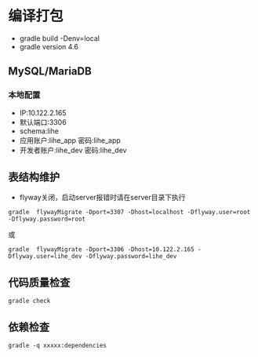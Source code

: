# 编译打包
* gradle build -Denv=local
* gradle version 4.6

## MySQL/MariaDB
### 本地配置
* IP:10.122.2.165
* 默认端口:3306 
* schema:lihe
* 应用账户:lihe_app  密码:lihe_app
* 开发者账户:lihe_dev  密码:lihe_dev

## 表结构维护
* flyway关闭，启动server报错时请在server目录下执行
```
gradle  flywayMigrate -Dport=3307 -Dhost=localhost -Dflyway.user=root -Dflyway.password=root
```
或
```
gradle  flywayMigrate -Dport=3306 -Dhost=10.122.2.165 -Dflyway.user=lihe_dev -Dflyway.password=lihe_dev
```

## 代码质量检查
```
gradle check
```

## 依赖检查
```
gradle -q xxxxx:dependencies
```